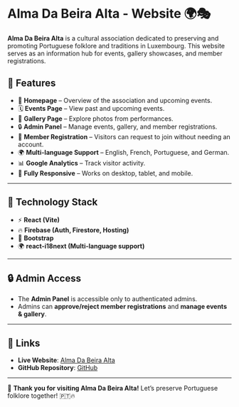 # Alma Da Beira Alta - Website 🌍🎭

**Alma Da Beira Alta** is a cultural association dedicated to preserving and promoting Portuguese folklore and traditions in Luxembourg. This website serves as an information hub for events, gallery showcases, and member registrations.

## 🌟 Features
- 🏡 **Homepage** – Overview of the association and upcoming events.
- 🗓 **Events Page** – View past and upcoming events.
- 🎨 **Gallery Page** – Explore photos from performances.
- 🔒 **Admin Panel** – Manage events, gallery, and member registrations.
- 📝 **Member Registration** – Visitors can request to join without needing an account.
- 🌍 **Multi-language Support** – English, French, Portuguese, and German.
- 📊 **Google Analytics** – Track visitor activity.
- 🚀 **Fully Responsive** – Works on desktop, tablet, and mobile.


---

## 🎨 **Technology Stack**
- ⚡ **React (Vite)**
- 🔥 **Firebase (Auth, Firestore, Hosting)**
- 🎨 **Bootstrap**
- 🌍 **react-i18next (Multi-language support)**

---

## 🔒 **Admin Access**
- The **Admin Panel** is accessible only to authenticated admins.
- Admins can **approve/reject member registrations** and **manage events & gallery**.

---

## 🔗 **Links**
- **Live Website**: [Alma Da Beira Alta](https://alma-da-beira-alta.web.app/)
- **GitHub Repository**: [GitHub](https://github.com/yourusername/alma-da-beira-alta)

---

🎉 **Thank you for visiting Alma Da Beira Alta!** Let’s preserve Portuguese folklore together! 🇵🇹🔥


